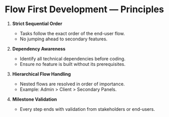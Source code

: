 # Flow First Development — Principles

1. **Strict Sequential Order**
   - Tasks follow the exact order of the end-user flow.
   - No jumping ahead to secondary features.

2. **Dependency Awareness**
   - Identify all technical dependencies before coding.
   - Ensure no feature is built without its prerequisites.

3. **Hierarchical Flow Handling**
   - Nested flows are resolved in order of importance.
   - Example: Admin > Client > Secondary Panels.

4. **Milestone Validation**
   - Every step ends with validation from stakeholders or end-users.